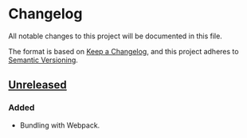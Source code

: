 # Changelog
All notable changes to this project will be documented in this file.

The format is based on [Keep a Changelog](https://keepachangelog.com/en/1.0.0/),
and this project adheres to [Semantic Versioning](https://semver.org).

## [Unreleased]
### Added
- Bundling with Webpack.

[Unreleased]: https://github.com/andstor/voxelizer/compare/v0.0.1...HEAD
